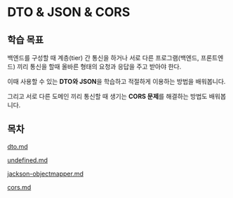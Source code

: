 # DTO & JSON & CORS

## 학습 목표

백엔드를 구성할 때 계층(tier) 간 통신을 하거나 서로 다른 프로그램(백엔드, 프론트엔드) 끼리 통신을 할때 올바른 형태의 요청과 응답을 주고 받아야 한다.&#x20;

이때 사용할 수 있는 **DTO와 JSON**을 학습하고 적절하게 이용하는 방법을 배워봅니다.&#x20;

그리고 서로 다른 도메인 끼리 통신할 때 생기는 **CORS 문제**를 해결하는 방법도 배워봅니다.



## 목차

[dto.md](dto.md "mention")

[undefined.md](undefined.md "mention")

[jackson-objectmapper.md](jackson-objectmapper.md "mention")

[cors.md](cors.md "mention")
